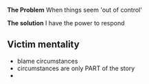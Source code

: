 **The Problem**
When things seem 'out of control'

**The solution**
I have the power to respond

## Victim mentality

- blame circumstances
- circumstances are only PART of the story
-
